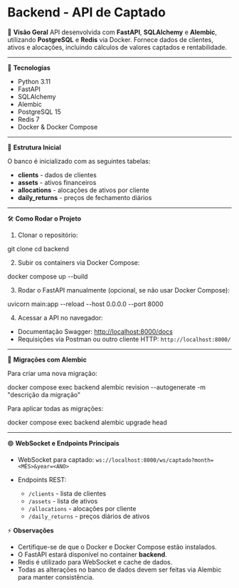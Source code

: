 # Backend - API de Captado

📌 **Visão Geral**
API desenvolvida com **FastAPI**, **SQLAlchemy** e **Alembic**, utilizando **PostgreSQL** e **Redis** via Docker. Fornece dados de clientes, ativos e alocações, incluindo cálculos de valores captados e rentabilidade.

---

🚀 **Tecnologias**

* Python 3.11
* FastAPI
* SQLAlchemy
* Alembic
* PostgreSQL 15
* Redis 7
* Docker & Docker Compose

---

📂 **Estrutura Inicial**

O banco é inicializado com as seguintes tabelas:

* **clients** - dados de clientes
* **assets** - ativos financeiros
* **allocations** - alocações de ativos por cliente
* **daily\_returns** - preços de fechamento diários

---

🛠️ **Como Rodar o Projeto**

1. Clonar o repositório:

git clone <url-do-repo-backend>
cd backend

2. Subir os containers via Docker Compose:

docker compose up --build

3. Rodar o FastAPI manualmente (opcional, se não usar Docker Compose):

uvicorn main:app --reload --host 0.0.0.0 --port 8000

4. Acessar a API no navegador:

* Documentação Swagger: [http://localhost:8000/docs](http://localhost:8000/docs)
* Requisições via Postman ou outro cliente HTTP: `http://localhost:8000/`

---

📜 **Migrações com Alembic**

Para criar uma nova migração:

docker compose exec backend alembic revision --autogenerate -m "descrição da migração"

Para aplicar todas as migrações:

docker compose exec backend alembic upgrade head

---

🟢 **WebSocket e Endpoints Principais**

* WebSocket para captado: `ws://localhost:8000/ws/captado?month=<MÊS>&year=<ANO>`
* Endpoints REST:

  * `/clients` - lista de clientes
  * `/assets` - lista de ativos
  * `/allocations` - alocações por cliente
  * `/daily_returns` - preços diários de ativos

⚡ **Observações**

* Certifique-se de que o Docker e Docker Compose estão instalados.
* O FastAPI estará disponível no container **backend**.
* Redis é utilizado para WebSocket e cache de dados.
* Todas as alterações no banco de dados devem ser feitas via Alembic para manter consistência.
